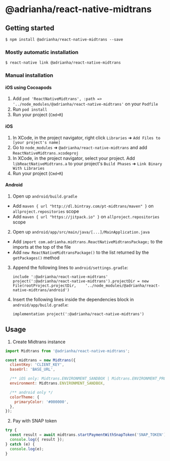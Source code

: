 # @adrianha/react-native-midtrans

## Getting started

`$ npm install @adrianha/react-native-midtrans --save`

### Mostly automatic installation

`$ react-native link @adrianha/react-native-midtrans`

### Manual installation

#### iOS using Cocoapods

1. Add `pod 'ReactNativeMidtrans', :path => '../node_modules/@adrianha/react-native-midtrans'` on your `Podfile`
2. Run `pod install`
3. Run your project (`Cmd+R`)

#### iOS

1. In XCode, in the project navigator, right click `Libraries` ➜ `Add Files to [your project's name]`
2. Go to `node_modules` ➜ `@adrianha/react-native-midtrans` and add `ReactNativeMidtrans.xcodeproj`
3. In XCode, in the project navigator, select your project. Add `libReactNativeMidtrans.a` to your project's `Build Phases` ➜ `Link Binary With Libraries`
4. Run your project (`Cmd+R`)

#### Android

1. Open up `android/build.gradle`

- Add `maven { url "http://dl.bintray.com/pt-midtrans/maven" }` on `allproject.repositories` scope
- Add `maven { url "https://jitpack.io" }` on `allproject.repositories` scope

2. Open up `android/app/src/main/java/[...]/MainApplication.java`

- Add `import com.adrianha.midtrans.ReactNativeMidtransPackage;` to the imports at the top of the file
- Add `new ReactNativeMidtransPackage()` to the list returned by the `getPackages()` method

3. Append the following lines to `android/settings.gradle`:
   ```
   include ':@adrianha/react-native-midtrans'
   project(':@adrianha/react-native-midtrans').projectDir = new File(rootProject.projectDir, 	'../node_modules/@adrianha/react-native-midtrans/android')
   ```
4. Insert the following lines inside the dependencies block in `android/app/build.gradle`:
   ```
   implementation project(':@adrianha/react-native-midtrans')
   ```

## Usage

1. Create Midtrans instance

```javascript
import Midtrans from '@adrianha/react-native-midtrans';

const midtrans = new Midtrans({
  clientKey: 'CLIENT_KEY',
  baseUrl: 'BASE_URL',

  /** iOS only: Midtrans.ENVIRONMENT_SANDBOX | Midtrans.ENVIRONMENT_PRODUCTION */
  environment: Midtrans.ENVIRONMENT_SANDBOX,

  /** android only */
  colorTheme: {
    primaryColor: '#000000',
  },
});
```

2. Pay with SNAP token

```javascript
try {
  const result = await midtrans.startPaymentWithSnapToken('SNAP_TOKEN');
  console.log({ result });
} catch (e) {
  console.log(e);
}
```
